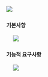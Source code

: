 
![](https://github.com/dlrltjq1004/kiseopStorage/blob/master/md/document_images/Prosess/프로세스정의서_Logo.PNG)
　
 #### 기본사항
 　
![](https://github.com/dlrltjq1004/kiseopStorage/blob/master/md/document_images/Prosess/프로세스정의서_1.PNG)
　
 #### 기능적 요구사항
 　
![](https://github.com/dlrltjq1004/kiseopStorage/blob/master/md/document_images/Prosess/프로세스정의서_2.PNG)

